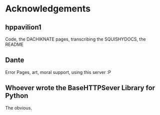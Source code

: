 Acknowledgements
================
hppavilion1
-----------
Code, the DACHIKNATE pages, transcribing the SQUISHYDOCS, the README

Dante
-----
Error Pages, art, moral support, using this server :P

Whoever wrote the BaseHTTPSever Library for Python
--------------------------------------------------
The obvious.
